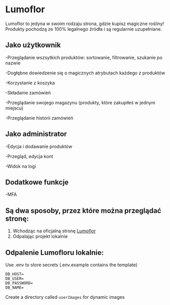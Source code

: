 # Lumoflor 

Lumoflor to jedyna w swoim rodzaju strona, gdzie kupisz magiczne rośliny! Produkty pochodzą ze 100% legalnego źródła i są regularnie uzupełniane.

## Jako użytkownik
-Przeglądanie wszsytkich produktów: sortowanie, filtrowanie, szukanie po nazwie  

-Dogłębne dowiedzenie się o magicznych atrybutach każdego z produktów  

-Korzystanie z koszyka  

-Składanie zamówień  

-Przeglądanie swojego magazynu (produkty, które zakupiłeś w jednym miejscu)  

-Przeglądanie historii zamówień

## Jako administrator
-Edycja i dodawanie produktów  

-Przegląd, edycja kont  

-Widok na logi

## Dodatkowe funkcje
-MFA


## Są dwa sposoby, przez które można przeglądać stronę:
1. Wchodząc na oficjalną stronę [Lumoflor](https://misklep.tymi.org/login.html)
2. Odpalając projekt lokalnie

## Odpalenie Lumofloru lokalnie:


Use .env to store secrets (.env.example contains the template)
```env
DB_HOST=
DB_USER=
DB_PASSWORD=
DB_NAME=
```

Create a directory called `userImages` for dynamic images
